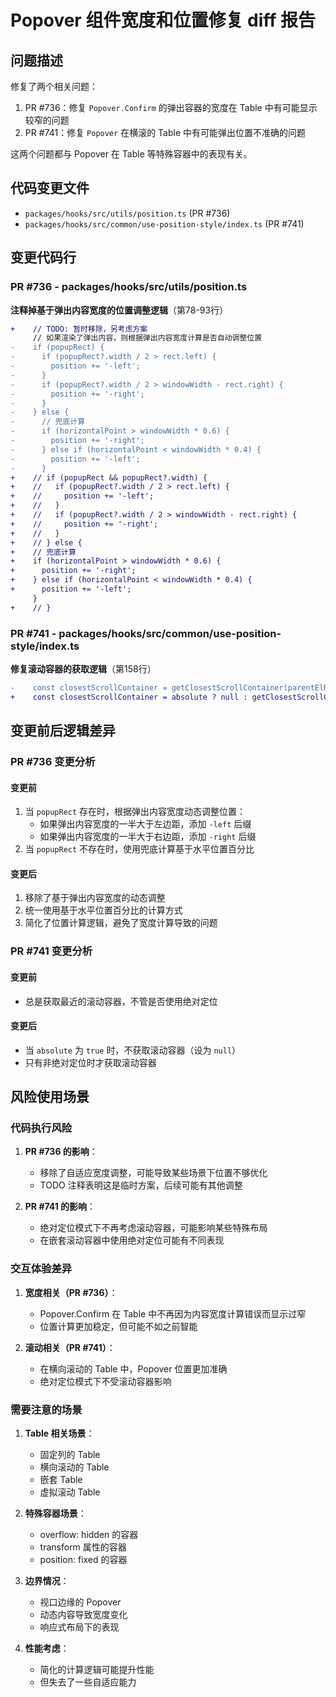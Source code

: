 # Popover 组件宽度和位置修复 diff 报告

## 问题描述

修复了两个相关问题：
1. PR #736：修复 `Popover.Confirm` 的弹出容器的宽度在 Table 中有可能显示较窄的问题
2. PR #741：修复 `Popover` 在横滚的 Table 中有可能弹出位置不准确的问题

这两个问题都与 Popover 在 Table 等特殊容器中的表现有关。

## 代码变更文件

- `packages/hooks/src/utils/position.ts` (PR #736)
- `packages/hooks/src/common/use-position-style/index.ts` (PR #741)

## 变更代码行

### PR #736 - packages/hooks/src/utils/position.ts

**注释掉基于弹出内容宽度的位置调整逻辑**（第78-93行）
```diff
+    // TODO: 暂时移除，另考虑方案
     // 如果渲染了弹出内容，则根据弹出内容宽度计算是否自动调整位置
-    if (popupRect) {
-      if (popupRect?.width / 2 > rect.left) {
-        position += '-left';
-      }
-      if (popupRect?.width / 2 > windowWidth - rect.right) {
-        position += '-right';
-      }
-    } else {
-      // 兜底计算
-      if (horizontalPoint > windowWidth * 0.6) {
-        position += '-right';
-      } else if (horizontalPoint < windowWidth * 0.4) {
-        position += '-left';
-      }
+    // if (popupRect && popupRect?.width) {
+    //   if (popupRect?.width / 2 > rect.left) {
+    //     position += '-left';
+    //   }
+    //   if (popupRect?.width / 2 > windowWidth - rect.right) {
+    //     position += '-right';
+    //   }
+    // } else {
+    // 兜底计算
+    if (horizontalPoint > windowWidth * 0.6) {
+      position += '-right';
+    } else if (horizontalPoint < windowWidth * 0.4) {
+      position += '-left';
     }
+    // }
```

### PR #741 - packages/hooks/src/common/use-position-style/index.ts

**修复滚动容器的获取逻辑**（第158行）
```diff
-    const closestScrollContainer = getClosestScrollContainer(parentElRef.current);
+    const closestScrollContainer = absolute ? null : getClosestScrollContainer(parentElRef.current);
```

## 变更前后逻辑差异

### PR #736 变更分析

#### 变更前
1. 当 `popupRect` 存在时，根据弹出内容宽度动态调整位置：
   - 如果弹出内容宽度的一半大于左边距，添加 `-left` 后缀
   - 如果弹出内容宽度的一半大于右边距，添加 `-right` 后缀
2. 当 `popupRect` 不存在时，使用兜底计算基于水平位置百分比

#### 变更后
1. 移除了基于弹出内容宽度的动态调整
2. 统一使用基于水平位置百分比的计算方式
3. 简化了位置计算逻辑，避免了宽度计算导致的问题

### PR #741 变更分析

#### 变更前
- 总是获取最近的滚动容器，不管是否使用绝对定位

#### 变更后
- 当 `absolute` 为 `true` 时，不获取滚动容器（设为 `null`）
- 只有非绝对定位时才获取滚动容器

## 风险使用场景

### 代码执行风险

1. **PR #736 的影响**：
   - 移除了自适应宽度调整，可能导致某些场景下位置不够优化
   - TODO 注释表明这是临时方案，后续可能有其他调整

2. **PR #741 的影响**：
   - 绝对定位模式下不再考虑滚动容器，可能影响某些特殊布局
   - 在嵌套滚动容器中使用绝对定位可能有不同表现

### 交互体验差异

1. **宽度相关（PR #736）**：
   - Popover.Confirm 在 Table 中不再因为内容宽度计算错误而显示过窄
   - 位置计算更加稳定，但可能不如之前智能

2. **滚动相关（PR #741）**：
   - 在横向滚动的 Table 中，Popover 位置更加准确
   - 绝对定位模式下不受滚动容器影响

### 需要注意的场景

1. **Table 相关场景**：
   - 固定列的 Table
   - 横向滚动的 Table
   - 嵌套 Table
   - 虚拟滚动 Table

2. **特殊容器场景**：
   - overflow: hidden 的容器
   - transform 属性的容器
   - position: fixed 的容器

3. **边界情况**：
   - 视口边缘的 Popover
   - 动态内容导致宽度变化
   - 响应式布局下的表现

4. **性能考虑**：
   - 简化的计算逻辑可能提升性能
   - 但失去了一些自适应能力